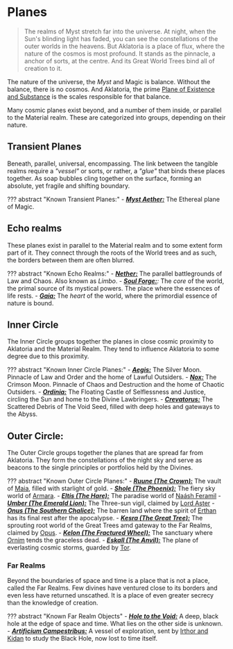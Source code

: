 # Planes

> The realms of Myst stretch far into the universe. At night, when the Sun's blinding light has faded, you can see the constellations of the outer worlds in the heavens. But Aklatoria is a place of flux, where the nature of the cosmos is most profound. It stands as the pinnacle, a anchor of sorts, at the centre. And its Great World Trees bind all of creation to it.

The nature of the universe, the _Myst_ and Magic is balance. Without the balance, there is no cosmos. And Aklatoria, the prime [Plane of Existence and Substance](./planes/materia) is the scales responsible for that balance.

Many cosmic planes exist beyond, and a number of them inside, or parallel to the Material realm. These are categorized into groups, depending on their nature.

## Transient Planes
Beneath, parallel, universal, encompassing. The link between the tangible realms require a _"vessel"_ or sorts, or rather, a _"glue"_ that binds these places together. As soap bubbles cling together on the surface, forming an absolute, yet fragile and shifting boundary.

??? abstract "Known Transient Planes:"
    - _**[Myst Aether:](./myst)**_ The Ethereal plane of Magic.

## Echo realms
These planes exist in parallel to the Material realm and to some extent form part of it. They connect through the roots of the World trees and as such, the borders between them are often blurred.

??? abstract "Known Echo Realms:"
    - _**[Nether:](./nether)**_ The parallel battlegrounds of Law and Chaos. Also known as _Limbo_.
    - _**[Soul Forge:](./soul_forge)**:_ The _core_ of the world, the primal source of its mystical powers. The place where the essences of life rests.
    - _**[Gaia:](./gaia)**_ The _heart_ of the world, where the primordial essence of nature is bound.

## Inner Circle
The Inner Circle groups together the planes in close cosmic proximity to Aklatoria and the Material Realm. They tend to influence Aklatoria to some degree due to this proximity.

??? abstract "Known Inner Circle Planes:"
    - _**[Aegis:](./aegis)**_ The Silver Moon. Pinnacle of Law and Order and the home of Lawful Outsiders.
    - _**[Nox:](./nox)**_ The Crimson Moon. Pinnacle of Chaos and Destruction and the home of Chaotic Outsiders.
    - _**[Ordinia:](./ordinia)**_ The Floating Castle of Selflessness and Justice, circling the Sun and home to the Divine Lawbringers.
    - _**[Crevatorus:](./crevatorus)**_ The Scattered Debris of The Void Seed, filled with deep holes and gateways to the Abyss.

## Outer Circle:
The Outer Circle groups together the planes that are spread far from Aklatoria. They form the constellations of the night sky and serve as beacons to the single principles or portfolios held by the Divines.

??? abstract "Known Outer Circle Planes:"
    - _**[Ruune (The Crown):](./ruune)**_ The vault of [Maia](../../religion/deities/maia), filled with starlight of gold.
    - _**[Shole (The Phoenix):](./shole)**_ The fiery sky world of [Armara](../../religion/deities/armara).
    - _**[Eltis (The Hare):](./eltis)**_ The paradise world of [Naásh Feramil](..ties/naash_feramil)
    - _**[Umber (The Emerald Lion):](./umber)**_ The Three-sun vigil, claimed by [Lord Aster](../../religion/deities/../../docs/religion/deities/lord_aster.md)
    - _**[Onus (The Southern Chalice):](./onus)**_ The barren land where the spirit of [Erthan](../../religion/deities/erthan) has its final rest after the apocalypse.
    - _**[Kesra (The Great Tree):](./kesra)**_ The sprouting root world of the Great Trees amd gateway to the Far Realms, claimed by [Opus](../../religion/deities/opus).
    - _**[Kelon (The Fractured Wheel):](./kelon)**_ The sanctuary where [Ornim](../../religion/deities/ornim) tends the graceless dead.
    - _**[Eskall (The Anvil):](./eskall)**_ The plane of everlasting cosmic storms, guarded by [Tor](../../religion/deities/tor).

### Far Realms
Beyond the boundaries of space and time is a place that is not a place, called the Far Realms. Few divines have ventured close to its borders and even less have returned unscathed. It is a place of even greater secrecy than the knowledge of creation.

??? abstract "Known Far Realm Objects"
    - _**[Hole to the Void:](./void_of_creation)**_ A deep, black hole at the edge of space and time. What lies on the other side is unknown.
    - _**[Artificium Campestribus:](./artificium_campestribus)**_ A vessel of exploration, sent by [Irthor and Kidan](./deities/irthor_&_kidan) to study the Black Hole, now lost to time itself.